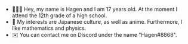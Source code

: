 - 🙋🏼‍♂️ Hey, my name is Hagen and I am 17 years old. At the moment I attend the 12th grade of a high school.
- 🔭 My interests are Japanese culture, as well as anime. Furthermore, I like mathematics and physics.
- ✉️ You can contact me on Discord under the name "Hagen#8868".
